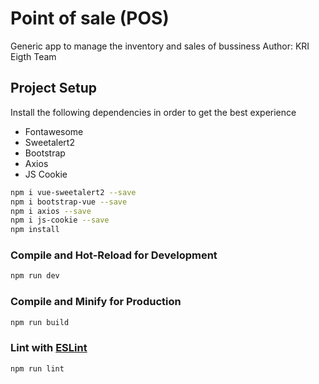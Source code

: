 # Point of sale (POS)

Generic app to manage the inventory and sales of bussiness
Author: KRI Eigth Team

## Project Setup

Install the following dependencies in order to get the best experience

- Fontawesome
- Sweetalert2
- Bootstrap
- Axios
- JS Cookie

```sh
npm i vue-sweetalert2 --save
npm i bootstrap-vue --save
npm i axios --save
npm i js-cookie --save
npm install
```

### Compile and Hot-Reload for Development

```sh
npm run dev
```

### Compile and Minify for Production

```sh
npm run build
```

### Lint with [ESLint](https://eslint.org/)

```sh
npm run lint
```
